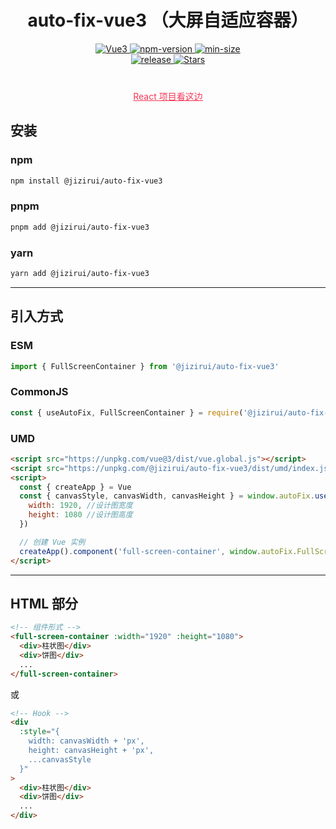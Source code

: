 <h1 align="center">auto-fix-vue3 （大屏自适应容器）</h1>
<div align="center">
  <a href="https://vuejs.org">
    <img src="https://img.shields.io/badge/vue-%3E=3.0.0-green.svg?logo=vuedotjs&style=flat&colorA=084c61&colorB=f73859" alt="Vue3" />
  </a>
  <a href="https://npmjs.org/package/@jizirui/auto-fix-vue3">
    <img src="https://img.shields.io/npm/v/@jizirui/auto-fix-vue3.svg?logo=npm&colorA=87ceeb&colorB=ffb6c1" alt="npm-version" />
  </a>
  <a href="https://npmjs.org/package/@jizirui/auto-fix-vue3">
    <img src="https://img.shields.io/bundlephobia/min/@jizirui/auto-fix-vue3.svg?colorA=8a2be2&colorB=00bdaa" alt="min-size" />
  </a>
</div>
<div align="center">
  <a href="https://github.com/Come2BtheOne/auto-fix-vue3/releases">
    <img src="https://img.shields.io/github/release/Come2BtheOne/auto-fix-vue3.svg?logo=github&logoColor=181717&colorA=ffa500&colorB=00ff7f" alt="release" />
  </a>  
  <a href="https://github.com/Come2BtheOne/auto-fix-vue3">
    <img src="https://img.shields.io/github/stars/Come2BtheOne/auto-fix-vue3.svg" alt="Stars" />
  </a>
</div>
<p align="center" style="margin-top: 40px;">
  <a style="color:#f73859;" href="https://github.com/Come2BtheOne/auto-fix-react">React 项目看这边</a>
</p>

<h2>安装</h2>

### npm

```bash
npm install @jizirui/auto-fix-vue3
```

### pnpm

```bash
pnpm add @jizirui/auto-fix-vue3
```

### yarn

```bash
yarn add @jizirui/auto-fix-vue3
```

---

<h2>引入方式</h2>

### ESM

```js
import { FullScreenContainer } from '@jizirui/auto-fix-vue3'
```

### CommonJS

```js
const { useAutoFix, FullScreenContainer } = require('@jizirui/auto-fix-vue3/dist/cjs')
```

### UMD

```html
<script src="https://unpkg.com/vue@3/dist/vue.global.js"></script>
<script src="https://unpkg.com/@jizirui/auto-fix-vue3/dist/umd/index.js"></script>
<script>
  const { createApp } = Vue
  const { canvasStyle, canvasWidth, canvasHeight } = window.autoFix.useAutoFix({
    width: 1920, //设计图宽度
    height: 1080 //设计图高度
  })

  // 创建 Vue 实例
  createApp().component('full-screen-container', window.autoFix.FullScreenContainer).mount('#app')
</script>
```

---

<h2>HTML 部分</h2>

```html
<!-- 组件形式 -->
<full-screen-container :width="1920" :height="1080">
  <div>柱状图</div>
  <div>饼图</div>
  ...
</full-screen-container>
```

或

```html
<!-- Hook -->
<div
  :style="{
    width: canvasWidth + 'px',
    height: canvasHeight + 'px',
    ...canvasStyle
  }"
>
  <div>柱状图</div>
  <div>饼图</div>
  ...
</div>
```
